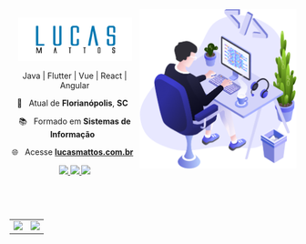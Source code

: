 <img align="right" src="https://github.com/lucasmattosdev/lucasmattosdev/blob/main/img/user.png?raw=true" width="275"/>

<p align="center">
  <img src="https://github.com/lucasmattosdev/lucasmattosdev/blob/main/img/logo.png?raw=true" width="200"
  alt="Lucas Mattos - Engenheiro de Software" />
</p>

<p align="center">Java | Flutter | Vue | React | Angular</p>
<p align="center">
  📌 &nbsp; Atual de <b>Florianópolis</b>, <b>SC</b> &nbsp;
</p>
<p align="center">
  📚 &nbsp; Formado em <b>Sistemas de Informação</b> &nbsp;
</p>
<p align="center">
  🌐 &nbsp; Acesse <b><a href="https://www.lucasmattos.com.br" target="_blank">lucasmattos.com.br</a></b> &nbsp;
</p>


<p align="center">

  <a href="https://web.whatsapp.com/send?phone=+5548999494828" alt="WhatsApp" target="_blank">
    <img src="https://img.shields.io/badge/-WhatsApp-white?style=flat-square&logo=WhatsApp&logoColor=ffffff&labelColor=25d366" />
  </a>

  <a href="mailto:contato@lucasmattos.com.br" alt="Email" target="_blank">
    <img src="https://img.shields.io/badge/-Email-white?style=flat-square&logo=gmail&logoColor=ffffff&labelColor=D14836" />
  </a>

  <a href="https://www.linkedin.com/in/lucasdasilvamattos" alt="LinkedIn" target="_blank">
    <img src="https://img.shields.io/badge/-LinkedIn-white?style=flat-square&logo=Linkedin&logoColor=ffffff&labelColor=2867B2" />
  </a>

</p>

<br>
<br>

<p align="center">
  <table align='left'>
    <row>
      <td>
        <img height='172' src='https://github-readme-stats.vercel.app/api/top-langs/?username=lucasmattosdev&layout=compact&theme=dark'>
      </td>
      <td>
        <img height='172' src='https://github-readme-stats.vercel.app/api?username=lucasmattosdev&show_icons=true&theme=dark'>
      </td>
    </row>
  </table>
</p>
